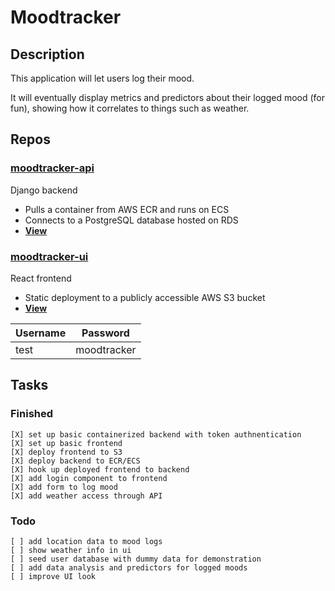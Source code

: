 # Moodtracker

## Description

This application will let users log their mood.

It will eventually display metrics and predictors about their logged mood (for fun), showing how
it correlates to things such as weather.

## Repos

### [moodtracker-api](https://github.com/rossmassey-moodtracker/moodtracker-api)

Django backend
- Pulls a container from AWS ECR and runs on ECS
- Connects to a PostgreSQL database hosted on RDS
- **[View](http://moodtracker-api-load-balanacer-129190309.us-west-1.elb.amazonaws.com/)**

### [moodtracker-ui](https://github.com/rossmassey-moodtracker/moodtracker-ui)

React frontend
- Static deployment to a publicly accessible AWS S3 bucket
- **[View](http://moodtracker-react-frontend-gh.s3-website-us-west-1.amazonaws.com/)**

| Username | Password |
| --- | --- |
| test | moodtracker |

## Tasks

### Finished
```
[X] set up basic containerized backend with token authnentication
[X] set up basic frontend
[X] deploy frontend to S3
[X] deploy backend to ECR/ECS
[X] hook up deployed frontend to backend
[X] add login component to frontend
[X] add form to log mood
[X] add weather access through API
```
### Todo
```
[ ] add location data to mood logs
[ ] show weather info in ui
[ ] seed user database with dummy data for demonstration
[ ] add data analysis and predictors for logged moods
[ ] improve UI look
```

